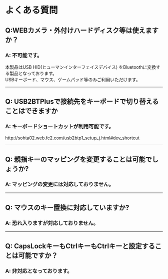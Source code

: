 # よくある質問

## Q:WEBカメラ・外付けハードディスク等は使えますか？

### A: 不可能です。
本製品はUSB HID(ヒューマンインターフェイスデバイス)
をBluetoothに変換する製品となっております。  
USBキーボード、マウス、ゲームパッド等のみご利用いただけます。

----
## Q: USB2BTPlusで接続先をキーボードで切り替えることはできますか

### A: キーボードショートカットが利用可能です。
http://sohta02.web.fc2.com/usb2btp1_setup_j.html#dev_shortcut

----

## Q: 親指キーのマッピングを変更することは可能でしょうか?

### A: マッピングの変更には対応しておりません。 


----

## Q: マウスのキー置換に対応していますか?

### A: 恐れ入りますが対応しておりません。

----

## Q: CapsLockキーもCtrlキーもCtrlキーと設定することは可能ですか？

### A: 非対応となっております。

